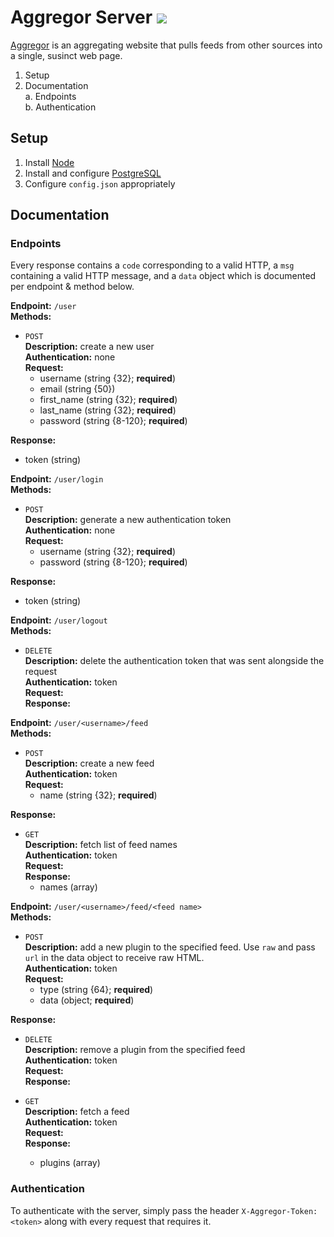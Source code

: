 # Aggregor Server <img src="https://travis-ci.org/wyattades/webapp.svg?branch=master" >

[Aggregor](http://www.aggregor.us/) is an aggregating website that pulls feeds from other sources into a single, susinct web page.  

1. Setup
2. Documentation  
 a. Endpoints  
 b. Authentication

## Setup

1. Install [Node](https://nodejs.org/en/download/package-manager/)
2. Install and configure [PostgreSQL](https://www.postgresql.org/docs/9.5/static/tutorial-install.html)
3. Configure `config.json` appropriately

## Documentation  
### Endpoints  

Every response contains a `code` corresponding to a valid HTTP, a `msg` containing a valid HTTP message, and a `data` object which is documented per endpoint & method below.  

**Endpoint:** `/user`  
**Methods:**
- `POST`  
 **Description:** create a new user  
 **Authentication:** none  
 **Request:**
  - username (string {32}; **required**)
  - email (string {50})
  - first_name (string {32}; **required**)
  - last_name (string {32}; **required**)
  - password (string {8-120}; **required**)  
  
 **Response:**  
   - token (string)

**Endpoint:** `/user/login`  
**Methods:**  
- `POST`  
 **Description:** generate a new authentication token  
 **Authentication:** none  
 **Request:**  
  - username (string {32}; **required**)
  - password (string {8-120}; **required**)
  
 **Response:**
  - token (string)

**Endpoint:** `/user/logout`  
**Methods:**
- `DELETE`  
 **Description:** delete the authentication token that was sent alongside the request  
 **Authentication:** token  
 **Request:**  
 **Response:**  
 
**Endpoint:** `/user/<username>/feed`  
**Methods:**
- `POST`  
 **Description:** create a new feed  
 **Authentication:** token  
 **Request:**  
  - name (string {32}; **required**)  
  
 **Response:**  
 
- `GET`  
 **Description:** fetch list of feed names  
 **Authentication:** token  
 **Request:**  
 **Response:** 
  - names (array)
 
**Endpoint:** `/user/<username>/feed/<feed name>`  
**Methods:**

- `POST`  
 **Description:** add a new plugin to the specified feed. Use `raw` and pass `url` in the data object to receive raw HTML.  
 **Authentication:** token  
 **Request:**  
  - type (string {64}; **required**)  
  - data (object; **required**)  
  
 **Response:**  
 
- `DELETE`  
 **Description:** remove a plugin from the specified feed  
 **Authentication:** token  
 **Request:**  
 **Response:** 
 
- `GET`  
 **Description:** fetch a feed  
 **Authentication:** token  
 **Request:**  
 **Response:**  
  - plugins (array)  
   
### Authentication  

To authenticate with the server, simply pass the header `X-Aggregor-Token: <token>` along with every request that requires it.
